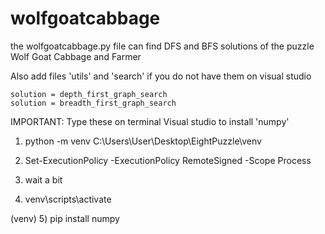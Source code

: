 # wolfgoatcabbage

the wolfgoatcabbage.py file can find DFS and BFS solutions of the puzzle Wolf Goat Cabbage and Farmer

Also add files 'utils' and 'search' if you do not have them on visual studio

    solution = depth_first_graph_search
    solution = breadth_first_graph_search


IMPORTANT: Type these on terminal Visual studio to install 'numpy'

1) python -m venv C:\Users\User\Desktop\EightPuzzle\venv

2) Set-ExecutionPolicy -ExecutionPolicy RemoteSigned -Scope Process

3) wait a bit

4) venv\scripts\activate

(venv)       5) pip install numpy 

